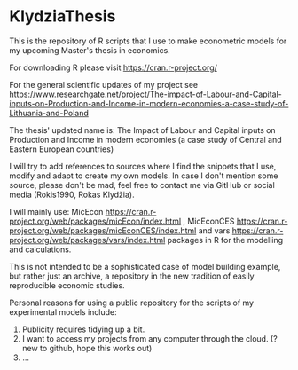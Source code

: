 # KlydziaThesis
This is the repository of R scripts that I use to make econometric models for my upcoming Master's thesis in economics. 

For downloading R please visit https://cran.r-project.org/

For the general scientific updates of my project see https://www.researchgate.net/project/The-impact-of-Labour-and-Capital-inputs-on-Production-and-Income-in-modern-economies-a-case-study-of-Lithuania-and-Poland

The thesis' updated name is: 
The Impact of Labour and Capital inputs on Production and Income in modern economies (a case study of Central and Eastern European countries)

I will try to add references to sources where I find the snippets that I use, modify and adapt to create my own models. 
In case I don't mention some source, please don't be mad, feel free to contact me via GitHub or social media (Rokis1990, Rokas Klydžia).

I will mainly use: 
MicEcon https://cran.r-project.org/web/packages/micEcon/index.html , 
MicEconCES https://cran.r-project.org/web/packages/micEconCES/index.html
and vars https://cran.r-project.org/web/packages/vars/index.html
packages in R for the modelling and calculations.

This is not intended to be a sophisticated case of model building example, but rather just an archive, a repository in the new tradition of easily reproducible economic studies.

Personal reasons for using a public repository for the scripts of my experimental models include:
1) Publicity requires tidying up a bit.
2) I want to access my projects from any computer through the cloud. (?new to github, hope this works out)
3) ...

